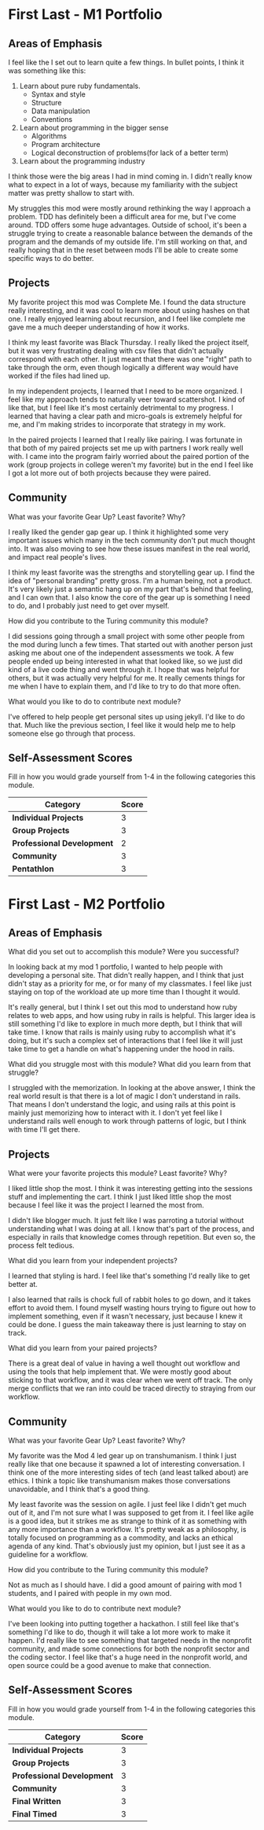 # First Last - M1 Portfolio

## Areas of Emphasis

I feel like the I set out to learn quite a few things. In bullet points, I think it was something like this:

1. Learn about pure ruby fundamentals.
   * Syntax and style
   * Structure
   * Data manipulation
   * Conventions
2. Learn about programming in the bigger sense
   * Algorithms
   * Program architecture
   * Logical deconstruction of problems(for lack of a better term)
3. Learn about the programming industry

I think those were the big areas I had in mind coming in. I didn't really know what to expect in a lot of ways, because my familiarity with the subject matter was pretty shallow to start with.

My struggles this mod were mostly around rethinking the way I approach a problem. TDD has definitely been a difficult area for me, but I've come around. TDD offers some huge advantages.
Outside of school, it's been a struggle trying to create a reasonable balance between the demands of the program and the demands of my outside life. I'm still working on that, and really hoping that in the reset between mods I'll be able to create some specific ways to do better.

## Projects

My favorite project this mod was Complete Me. I found the data structure really interesting, and it was cool to learn more about using hashes on that one. I really enjoyed learning about recursion, and I feel like complete me gave me a much deeper understanding of how it works.

I think my least favorite was Black Thursday. I really liked the project itself, but it was very frustrating dealing with csv files that didn't actually correspond with each other. It just meant that there was one "right" path to take through the orm, even though logically a different way would have worked if the files had lined up.

In my independent projects, I learned that I need to be more organized. I feel like my approach tends to naturally veer toward scattershot. I kind of like that, but I feel like it's most certainly detrimental to my progress. I learned that having a clear path and micro-goals is extremely helpful for me, and I'm making strides to incorporate that strategy in my work.

In the paired projects I learned that I really like pairing. I was fortunate in that both of my paired projects set me up with partners I work really well with. I came into the program fairly worried about the paired portion of the work (group projects in college weren't my favorite) but in the end I feel like I got a lot more out of both projects because they were paired.

## Community

What was your favorite Gear Up? Least favorite? Why?

I really liked the gender gap gear up. I think it highlighted some very important issues which many in the tech community don't put much thought into. It was also moving to see how these issues manifest in the real world, and impact real people's lives.

I think my least favorite was the strengths and storytelling gear up. I find the idea of "personal branding" pretty gross. I'm a human being, not a product. It's very likely just a semantic hang up on my part that's behind that feeling, and I can own that. I also know the core of the gear up is something I need to do, and I probably just need to get over myself.

How did you contribute to the Turing community this module?

I did sessions going through a small project with some other people from the mod during lunch a few times. That started out with another person just asking me about one of the independent assessments we took. A few people ended up being interested in what that looked like, so we just did kind of a live code thing and went through it.
I hope that was helpful for others, but it was actually very helpful for me. It really cements things for me when I have to explain them, and I'd like to try to do that more often.

What would you like to do to contribute next module?

I've offered to help people get personal sites up using jekyll. I'd like to do that. Much like the previous section, I feel like it would help me to help someone else go through that process.

## Self-Assessment Scores

Fill in how you would grade yourself from 1-4 in the following categories this module.

| Category                     | Score |
| -----------------------------| ----- |
| **Individual Projects**      |   3   |
| **Group Projects**           |   3   |
| **Professional Development** |   2   |
| **Community**                |   3   |
| **Pentathlon**               |   3   |

# First Last - M2 Portfolio

## Areas of Emphasis

What did you set out to accomplish this module? Were you successful?

In looking back at my mod 1 portfolio, I wanted to help people with developing a personal site. That didn't really happen, and I think that just didn't stay as a priority for me, or for many of my classmates. I feel like just staying on top of the workload ate up more time than I thought it would.

It's really general, but I think I set out this mod to understand how ruby relates to web apps, and how using ruby in rails is helpful. This larger idea is still something I'd like to explore in much more depth, but I think that will take time. I know that rails is mainly using ruby to accomplish what it's doing, but it's such a complex set of interactions that I feel like it will just take time to get a handle on what's happening under the hood in rails.

What did you struggle most with this module? What did you learn from that struggle?

I struggled with the memorization. In looking at the above answer, I think the real world result is that there is a lot of magic I don't understand in rails. That means I don't understand the logic, and using rails at this point is mainly just memorizing how to interact with it. I don't yet feel like I understand rails well enough to work through patterns of logic, but I think with time I'll get there.

## Projects

What were your favorite projects this module? Least favorite? Why?

I liked little shop the most. I think it was interesting getting into the sessions stuff and implementing the cart. I think I just liked little shop the most because I feel like it was the project I learned the most from.

I didn't like blogger much. It just felt like I was parroting a tutorial without understanding what I was doing at all. I know that's part of the process, and especially in rails that knowledge comes through repetition. But even so, the process felt tedious.

What did you learn from your independent projects?

I learned that styling is hard. I feel like that's something I'd really like to get better at.

I also learned that rails is chock full of rabbit holes to go down, and it takes effort to avoid them. I found myself wasting hours trying to figure out how to implement something, even if it wasn't necessary, just because I knew it could be done. I guess the main takeaway there is just learning to stay on track.

What did you learn from your paired projects?

There is a great deal of value in having a well thought out workflow and using the tools that help implement that. We were mostly good about sticking to that workflow, and it was clear when we went off track. The only merge conflicts that we ran into could be traced directly to straying from our workflow.

## Community

What was your favorite Gear Up? Least favorite? Why?

My favorite was the Mod 4 led gear up on transhumanism. I think I just really like that one because it spawned a lot of interesting conversation. I think one of the more interesting sides of tech (and least talked about) are ethics. I think a topic like transhumanism makes those conversations unavoidable, and I think that's a good thing.

My least favorite was the session on agile. I just feel like I didn't get much out of it, and I'm not sure what I was supposed to get from it. I feel like agile is a good idea, but it strikes me as strange to think of it as something with any more importance than a workflow. It's pretty weak as a philosophy, is totally focused on programming as a commodity, and lacks an ethical agenda of any kind. That's obviously just my opinion, but I just see it as a guideline for a workflow.

How did you contribute to the Turing community this module?

Not as much as I should have. I did a good amount of pairing with mod 1 students, and I paired with people in my own mod. 

What would you like to do to contribute next module?

I've been looking into putting together a hackathon. I still feel like that's something I'd like to do, though it will take a lot more work to make it happen. I'd really like to see something that targeted needs in the nonprofit community, and made some connections for both the nonprofit sector and the coding sector. I feel like that's a huge need in the nonprofit world, and open source could be a good avenue to make that connection.

## Self-Assessment Scores

Fill in how you would grade yourself from 1-4 in the following categories this module.

| Category                     | Score |
| -----------------------------| ----- |
| **Individual Projects**      |   3   |
| **Group Projects**           |   3   |
| **Professional Development** |   3   |
| **Community**                |   3   |
| **Final Written**            |   3   |
| **Final Timed**              |   3   |
